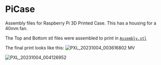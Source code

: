 # PiCase
Assembly files for Raspberry Pi 3D Printed Case.
This has a housing for a 40mm fan.

The Top and Bottom stl files were assembled to print in [`Assembly.stl`](https://github.com/Gunethra/PiCase/blob/main/Assembly.stl)

The final print looks like this:
![PXL_20231004_003616802 MV](https://github.com/Gunethra/PiCase/assets/117150479/48f6b7d8-996d-4b21-a7ab-2dff9b5440e2)

![PXL_20231004_004126952](https://github.com/Gunethra/PiCase/assets/117150479/0d98becb-38d8-4b31-a959-c2e29159234e)
